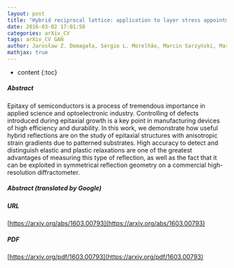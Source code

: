 ```yaml
---
layout: post
title: "Hybrid reciprocal lattice: application to layer stress appointment in GaAlN/GaN systems with patterned substrates"
date: 2016-03-02 17:01:58
categories: arXiv_CV
tags: arXiv_CV GAN
author: Jarosław Z. Domagała, Sérgio L. Morelhão, Marcin Sarzyński, Marcin Maździarz, Paweł Dłużewski, Michał Leszczyński
mathjax: true
---
```


* content
{:toc}

##### Abstract
Epitaxy of semiconductors is a process of tremendous importance in applied science and optoelectronic industry. Controlling of defects introduced during epitaxial growth is a key point in manufacturing devices of high efficiency and durability. In this work, we demonstrate how useful hybrid reflections are on the study of epitaxial structures with anisotropic strain gradients due to patterned substrates. High accuracy to detect and distinguish elastic and plastic relaxations are one of the greatest advantages of measuring this type of reflection, as well as the fact that it can be exploited in symmetrical reflection geometry on a commercial high-resolution diffractometer.

##### Abstract (translated by Google)


##### URL
[https://arxiv.org/abs/1603.00793](https://arxiv.org/abs/1603.00793)

##### PDF
[https://arxiv.org/pdf/1603.00793](https://arxiv.org/pdf/1603.00793)

